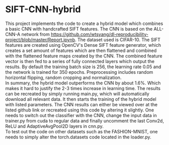 # SIFT-CNN-hybrid
This project implements the code to create a hybrid model which combines a basic CNN with handcrafted SIFT features. The CNN is based on the ALL-CNN-A network from https://github.com/wtsyang/dl-reproducibility-project/blob/master/Report.ipynb. The dataset used is CIFAR-10. The SIFT features are created using OpenCV's Dense SIFT feature generator, which creates a set amount of features which are then flattened and combined with the flattened feature maps created by the CNN. The combined feature vector is then fed to a series of fully connected layers which output the results. By default the training batch size is 256, the learning rate 0.05 and the network is trained for 350 epochs. Preprocessing includes random horizontal flipping, random cropping and normalization.<br/>
In summary, the hybrid model outperforms the CNN by about 1.6%. Which makes it hard to justify the 2-3 times increase in learning time.
The results can be recreated by simply running main.py, which will automatically download all relevant data. It then starts the training of the hybrid model with listed parameters. The CNN results can either be viewed over at the listed github link or recreated using this code by altering it slightly. One needs to switch out the classifier with the CNN, change the input data in trainer.py from cuda to regular data and finally uncomment the last Conv2d, ReLU and AdaptiveAvgPool2D layers in cnn.py. <br/>
To test out the code on other datasets such as the FASHION-MNIST, one needs to simply alter the torch.datasets code located in the loader.py. 
